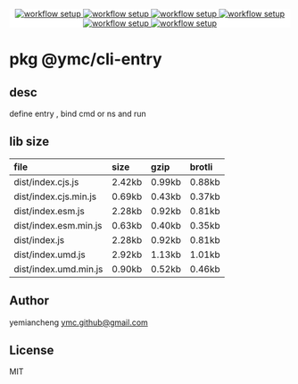 <p align="center" style="background:white;">
<!-- github workflow stat:s -->
<!-- one line and center  -->
  <a href="https://github.com/YMC-GitHub">
    <img alt="workflow setup" src="https://img.shields.io/static/v1?label=pkg&message=done&color=ff69b4&style=flat-square" />
  </a>
  <a href="https://github.com/YMC-GitHub">
    <img alt="workflow setup" src="https://img.shields.io/static/v1?label=cod&message=done&color=ff69b4&style=flat-square" />
  </a>
    <a href="https://github.com/YMC-GitHub">
    <img alt="workflow setup" src="https://img.shields.io/static/v1?label=dep&message=done&color=ff69b4&style=flat-square" />
  </a>
  <a href="https://github.com/YMC-GitHub">
    <img alt="workflow setup" src="https://img.shields.io/static/v1?label=lin&message=done&color=ff69b4&style=flat-square" />
  </a>
    <a href="https://github.com/YMC-GitHub">
    <img alt="workflow setup" src="https://img.shields.io/static/v1?label=tes&message=fail&color=ff69b4&style=flat-square" />
  </a>
      <a href="https://github.com/YMC-GitHub">
    <img alt="workflow setup" src="https://img.shields.io/static/v1?label=pro&message=done&color=ff69b4&style=flat-square" />
  </a>


  <!-- https://img.shields.io/badge/<LABEL>-<MESSAGE>-<COLOR> -->
  <!-- https://img.shields.io/static/v1?label=<LABEL>&message=<MESSAGE>&color=<COLOR> -->
<!-- github workflow stat:e -->
</p>

# pkg @ymc/cli-entry

## desc
define entry , bind cmd or ns and run

## lib size  
file | size | gzip | brotli
:---- | :---- | :---- | :----
dist/index.cjs.js | 2.42kb | 0.99kb | 0.88kb
dist/index.cjs.min.js | 0.69kb | 0.43kb | 0.37kb
dist/index.esm.js | 2.28kb | 0.92kb | 0.81kb
dist/index.esm.min.js | 0.63kb | 0.40kb | 0.35kb
dist/index.js | 2.28kb | 0.92kb | 0.81kb
dist/index.umd.js | 2.92kb | 1.13kb | 1.01kb
dist/index.umd.min.js | 0.90kb | 0.52kb | 0.46kb

## Author
yemiancheng <ymc.github@gmail.com>

## License
MIT
